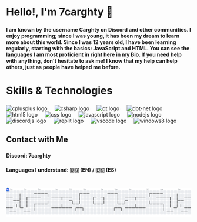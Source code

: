 <h1 align="left">Hello!, I'm 7carghty 👋</h1>

###

<h4 align="left">I am known by the username Carghty on Discord and other communities. I enjoy programming; since I was young, it has been my dream to learn more about this world. Since I was 12 years old, I have been learning regularly, starting with the basics: JavaScript and HTML. You can see the languages I am most proficient in right here in my Bio. If you need help with anything, don't hesitate to ask me! I know that my help can help others, just as people have helped me before.</h4>

###

<h1 align="left">Skills & Technologies</h1>

###

<div align="left">
  <img src="https://cdn.jsdelivr.net/gh/devicons/devicon/icons/cplusplus/cplusplus-original.svg" height="40" alt="cplusplus logo"  />
  <img width="12" />
  <img src="https://cdn.jsdelivr.net/gh/devicons/devicon/icons/csharp/csharp-original.svg" height="40" alt="csharp logo"  />
  <img width="12" />
  <img src="https://cdn.jsdelivr.net/gh/devicons/devicon/icons/qt/qt-original.svg" height="40" alt="qt logo"  />
  <img width="12" />
  <img src="https://cdn.simpleicons.org/dotnet/512BD4" height="40" alt="dot-net logo"  />
  <img width="12" />
  <img src="https://cdn.jsdelivr.net/gh/devicons/devicon/icons/html5/html5-original.svg" height="40" alt="html5 logo"  />
  <img width="12" />
  <img src="https://cdn.jsdelivr.net/gh/devicons/devicon/icons/css3/css3-original.svg" height="40" alt="css logo"  />
  <img width="12" />
  <img src="https://cdn.jsdelivr.net/gh/devicons/devicon/icons/javascript/javascript-original.svg" height="40" alt="javascript logo"  />
  <img width="12" />
  <img src="https://cdn.jsdelivr.net/gh/devicons/devicon/icons/nodejs/nodejs-original.svg" height="40" alt="nodejs logo"  />
  <img width="12" />
  <img src="https://cdn.jsdelivr.net/gh/devicons/devicon/icons/discordjs/discordjs-original.svg" height="40" alt="discordjs logo"  />
  <img width="12" />
  <img src="https://cdn.simpleicons.org/replit/F26207" height="40" alt="replit logo"  />
  <img width="12" />
  <img src="https://cdn.jsdelivr.net/gh/devicons/devicon/icons/vscode/vscode-original.svg" height="40" alt="vscode logo"  />
  <img width="12" />
  <img src="https://cdn.jsdelivr.net/gh/devicons/devicon/icons/windows8/windows8-original.svg" height="40" alt="windows8 logo"  />
</div>

###

<h2 align="left">Contact with Me</h2>

###

<h4 align="left">Discord: 7carghty</h4>

###

<h4 align="left">Languages I understand:  🇺🇸 (EN) / 🇪🇸 (ES)</h4>

###

<br clear="both">

<picture>
  <source media="(prefers-color-scheme: dark)" srcset="https://raw.githubusercontent.com/7carghty/7carghty/output/pacman-contribution-graph-dark.svg">
  <source media="(prefers-color-scheme: light)" srcset="https://raw.githubusercontent.com/7carghty/7carghty/output/pacman-contribution-graph.svg">
  <img alt="pacman contribution graph" src="https://raw.githubusercontent.com/7carghty/7carghty/output/pacman-contribution-graph.svg">
</picture>

###

